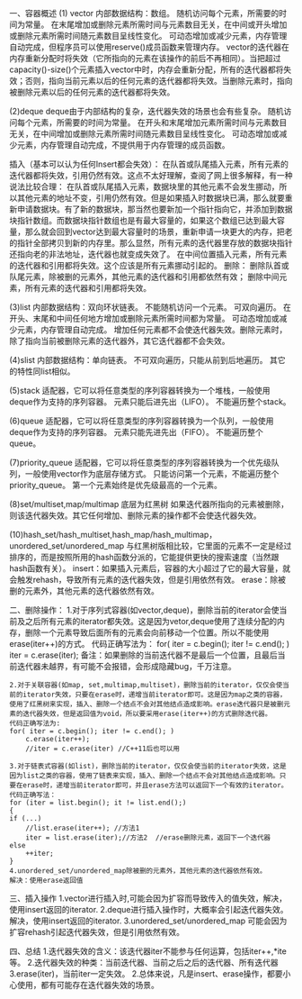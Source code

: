 一、容器概述
(1) vector
内部数据结构：数组。
随机访问每个元素，所需要的时间为常量。
在末尾增加或删除元素所需时间与元素数目无关，在中间或开头增加或删除元素所需时间随元素数目呈线性变化。
可动态增加或减少元素，内存管理自动完成，但程序员可以使用reserve()成员函数来管理内存。
vector的迭代器在内存重新分配时将失效（它所指向的元素在该操作的前后不再相同）。当把超过capacity()-size()个元素插入vector中时，内存会重新分配，所有的迭代器都将失效；否则，指向当前元素以后的任何元素的迭代器都将失效。当删除元素时，指向被删除元素以后的任何元素的迭代器都将失效。

(2)deque
deque由于内部结构的复杂，迭代器失效的场景也会有些复杂。
随机访问每个元素，所需要的时间为常量。
在开头和末尾增加元素所需时间与元素数目无关，在中间增加或删除元素所需时间随元素数目呈线性变化。
可动态增加或减少元素，内存管理自动完成，不提供用于内存管理的成员函数。

插入（基本可以认为任何Insert都会失效）：
在队首或队尾插入元素，所有元素的迭代器都将失效，引用仍然有效。这点不太好理解，查阅了网上很多解释，有一种说法比较合理：
在队首或队尾插入元素，数据块里的其他元素不会发生挪动，所以其他元素的地址不变，引用仍然有效。但是如果插入时数据块已满，那么就要重新申请数据块。有了新的数据块，那当然也要新加一个指针指向它，并添加到数据块指针数组。而数据块指针数组也是有最大容量的，如果这个数组已达到最大容量，那么就会回到vector达到最大容量时的场景，重新申请一块更大的内存，把老的指针全部拷贝到新的内存里。那么显然，所有元素的迭代器里存放的数据块指针还指向老的非法地址，迭代器也就变成失效了。
在中间位置插入元素，所有元素的迭代器和引用都将失效。这个应该是所有元素挪动引起的。
删除：
删除队首或队尾元素，除被删的元素外，其他元素的迭代器和引用都依然有效；
删除中间元素，所有元素的迭代器和引用都将失效。

(3)list
内部数据结构：双向环状链表。
不能随机访问一个元素。
可双向遍历。
在开头、末尾和中间任何地方增加或删除元素所需时间都为常量。
可动态增加或减少元素，内存管理自动完成。
增加任何元素都不会使迭代器失效。删除元素时，除了指向当前被删除元素的迭代器外，其它迭代器都不会失效。

(4)slist
内部数据结构：单向链表。
不可双向遍历，只能从前到后地遍历。
其它的特性同list相似。

(5)stack
适配器，它可以将任意类型的序列容器转换为一个堆栈，一般使用deque作为支持的序列容器。
元素只能后进先出（LIFO）。
不能遍历整个stack。

(6)queue
适配器，它可以将任意类型的序列容器转换为一个队列，一般使用deque作为支持的序列容器。
元素只能先进先出（FIFO）。
不能遍历整个queue。

(7)priority_queue
适配器，它可以将任意类型的序列容器转换为一个优先级队列，一般使用vector作为底层存储方式。
只能访问第一个元素，不能遍历整个priority_queue。
第一个元素始终是优先级最高的一个元素。

(8)set/multiset,map/multimap 底层为红黑树
如果迭代器所指向的元素被删除，则该迭代器失效。其它任何增加、删除元素的操作都不会使迭代器失效。

(10)hash_set/hash_multiset,hash_map/hash_multimap，unordered_set/unordered_map
与红黑树版相比较，它里面的元素不一定是经过排序的，而是按照所用的hash函数分派的，它能提供更快的搜索速度（当然跟hash函数有关）。
insert：如果插入元素后，容器的大小超过了它的最大容量，就会触发rehash，导致所有元素的迭代器失效，但是引用依然有效。
erase：除被删的元素外，其他元素的迭代器依然有效。

二、删除操作：
    1.对于序列式容器(如vector,deque)，删除当前的iterator会使当前及之后所有元素的iterator都失效。这是因为vetor,deque使用了连续分配的内存，删除一个元素导致后面所有的元素会向前移动一个位置。所以不能使用erase(iter++)的方式。
    代码正确写法为：
    for( iter = c.begin(); iter != c.end(); )
        iter = c.erase(iter);
    备注：如果删除的当前迭代器不是最后一个位置，且最后当前迭代器未越界，有可能不会报错，会形成隐藏bug，千万注意。

    2.对于关联容器(如map, set,multimap,multiset)，删除当前的iterator，仅仅会使当前的iterator失效，只要在erase时，递增当前iterator即可。这是因为map之类的容器，使用了红黑树来实现，插入、删除一个结点不会对其他结点造成影响。erase迭代器只是被删元素的迭代器失效，但是返回值为void，所以要采用erase(iter++)的方式删除迭代器。
    代码正确写法为:
    for( iter = c.begin(); iter != c.end(); ) 
        c.erase(iter++);
        //iter = c.erase(iter) //C++11后也可以用

    3.对于链表式容器(如list)，删除当前的iterator，仅仅会使当前的iterator失效，这是因为list之类的容器，使用了链表来实现，插入、删除一个结点不会对其他结点造成影响。只要在erase时，递增当前iterator即可，并且erase方法可以返回下一个有效的iterator。
    代码正确写法：
    for (iter = list.begin(); it != list.end();)
    {
    if (...)
        //list.erase(iter++); //方法1
        iter = list.erase(iter);//方法2  //erase删除元素，返回下一个迭代器
    else
        ++iter;
    }
    4.unordered_set/unordered_map除被删的元素外，其他元素的迭代器依然有效。
    解决：使用erase返回值

三、插入操作
    1.vector进行插入时,可能会因为扩容而导致传入的值失效，解决，使用insert返回的iterator.
    2.deque进行插入操作时，大概率会引起迭代器失效。解决，使用insert返回的iterator.
    3.unordered_set/unordered_map 可能会因为扩容rehash引起迭代器失效，但是引用依然有效。

四、总结
    1.迭代器失效的含义：该迭代器iter不能参与任何运算，包括iter++,*ite等。
    2.迭代器失效的种类：当前迭代器、当前之后之后的迭代器、所有迭代器
    3.erase(iter)，当前iter一定失效。
    2.总体来说，凡是insert、erase操作，都要小心使用，都有可能存在迭代器失效的场景。
    